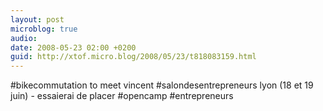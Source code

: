 ```yaml
---
layout: post
microblog: true
audio: 
date: 2008-05-23 02:00 +0200
guid: http://xtof.micro.blog/2008/05/23/t818083159.html
---
```

#bikecommutation to meet vincent #salondesentrepreneurs lyon (18 et 19 juin)  - essaierai de placer #opencamp #entrepreneurs
